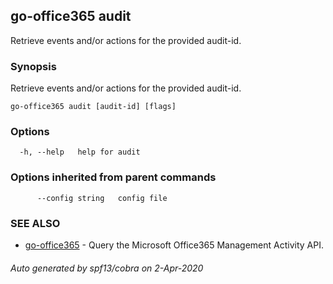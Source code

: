 ## go-office365 audit

Retrieve events and/or actions for the provided audit-id.

### Synopsis

Retrieve events and/or actions for the provided audit-id.

```
go-office365 audit [audit-id] [flags]
```

### Options

```
  -h, --help   help for audit
```

### Options inherited from parent commands

```
      --config string   config file
```

### SEE ALSO

* [go-office365](go-office365.md)	 - Query the Microsoft Office365 Management Activity API.

###### Auto generated by spf13/cobra on 2-Apr-2020
